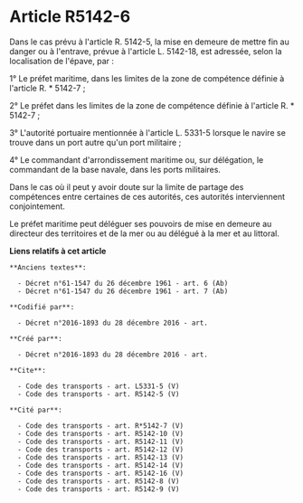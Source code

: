 # Article R5142-6

Dans le cas prévu à l'article R. 5142-5, la mise en demeure de mettre fin au danger ou à l'entrave, prévue à l'article L.
5142-18, est adressée, selon la localisation de l'épave, par : 

1° Le préfet maritime, dans les limites de la zone de compétence définie à l'article R. * 5142-7 ; 

2° Le préfet dans les limites de la zone de compétence définie à l'article R. * 5142-7 ; 

3° L'autorité portuaire mentionnée à l'article L. 5331-5 lorsque le navire se trouve dans un port autre qu'un port
militaire ; 

4° Le commandant d'arrondissement maritime ou, sur délégation, le commandant de la base navale, dans les ports militaires. 

Dans le cas où il peut y avoir doute sur la limite de partage des compétences entre certaines de ces autorités, ces autorités
interviennent conjointement. 

Le préfet maritime peut déléguer ses pouvoirs de mise en demeure au directeur des territoires et de la mer ou au délégué à la
mer et au littoral.

**Liens relatifs à cet article**

	**Anciens textes**:

	  - Décret n°61-1547 du 26 décembre 1961 - art. 6 (Ab)
	  - Décret n°61-1547 du 26 décembre 1961 - art. 7 (Ab)

	**Codifié par**:

	  - Décret n°2016-1893 du 28 décembre 2016 - art.

	**Créé par**:

	  - Décret n°2016-1893 du 28 décembre 2016 - art.

	**Cite**:

	  - Code des transports - art. L5331-5 (V)
	  - Code des transports - art. R5142-5 (V)

	**Cité par**:

	  - Code des transports - art. R*5142-7 (V)
	  - Code des transports - art. R5142-10 (V)
	  - Code des transports - art. R5142-11 (V)
	  - Code des transports - art. R5142-12 (V)
	  - Code des transports - art. R5142-13 (V)
	  - Code des transports - art. R5142-14 (V)
	  - Code des transports - art. R5142-16 (V)
	  - Code des transports - art. R5142-8 (V)
	  - Code des transports - art. R5142-9 (V)

